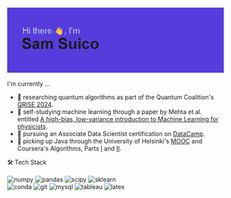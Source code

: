 ![Header](https://github.com/hydroforth/hydroforth/blob/main/banner.png?raw=true)

I'm currently ...
- 🔬 researching quantum algorithms as part of the Quantum Coalition's [QRISE 2024](https://www.quantumcoalition.io/).
- 🌱 self-studying machine learning through a paper by Mehta et al. entitled [A high-bias, low-variance introduction to Machine Learning for physicists](https://arxiv.org/abs/1803.08823).
- 🚀 pursuing an Associate Data Scientist certification on [DataCamp](https://www.datacamp.com/portfolio/johnsamuelsuico).
- 🔭 picking up Java through the University of Helsinki's [MOOC](https://java-programming.mooc.fi/) and Coursera's Algorithms, Parts [I](https://www.coursera.org/learn/algorithms-part1) and [II](https://www.coursera.org/learn/algorithms-part2).

🛠️ Tech Stack <br> <br>
![numpy](https://img.shields.io/badge/Numpy-777BB4?style=for-the-badge&logo=numpy&logoColor=white)
![pandas](https://img.shields.io/badge/Pandas-2C2D72?style=for-the-badge&logo=pandas&logoColor=white)
![scipy](https://img.shields.io/badge/SciPy-654FF0?style=for-the-badge&logo=SciPy&logoColor=white)
![sklearn](https://img.shields.io/badge/scikit_learn-F7931E?style=for-the-badge&logo=scikit-learn&logoColor=white) <br>
![conda](https://img.shields.io/badge/conda-342B029.svg?&style=for-the-badge&logo=anaconda&logoColor=white)
![git](https://img.shields.io/badge/GIT-E44C30?style=for-the-badge&logo=git&logoColor=white)
![mysql](https://img.shields.io/badge/MySQL-005C84?style=for-the-badge&logo=mysql&logoColor=white)
![tableau](https://img.shields.io/badge/Tableau-E97627?style=for-the-badge&logo=Tableau&logoColor=white)
![latex](https://img.shields.io/badge/LaTeX-47A141?style=for-the-badge&logo=LaTeX&logoColor=white)



<!--
![image]({BadgeURLHere})
-->

<!-- ![Hydroforth's GitHub stats](https://github-readme-stats.vercel.app/api?username=hydroforth&show_icons=true&theme=transparent) -->

<!--
**Hydroforth/Hydroforth** is a ✨ _special_ ✨ repository because its `README.md` (this file) appears on your GitHub profile.

Here are some ideas to get you started:

- 🔭 I’m currently working on ...
- 🌱 I’m currently learning ...
- 👯 I’m looking to collaborate on ...
- 🤔 I’m looking for help with ...
- 💬 Ask me about ...
- 📫 How to reach me: ...
- 😄 Pronouns: ...
- ⚡ Fun fact: ...
-->
